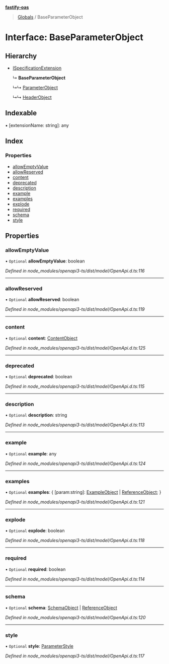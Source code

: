 **[fastify-oas](../README.md)**

> [Globals](../README.md) / BaseParameterObject

# Interface: BaseParameterObject

## Hierarchy

- [ISpecificationExtension](ispecificationextension.md)

  ↳ **BaseParameterObject**

  ↳↳ [ParameterObject](parameterobject.md)

  ↳↳ [HeaderObject](headerobject.md)

## Indexable

▪ [extensionName: string]: any

## Index

### Properties

- [allowEmptyValue](baseparameterobject.md#allowemptyvalue)
- [allowReserved](baseparameterobject.md#allowreserved)
- [content](baseparameterobject.md#content)
- [deprecated](baseparameterobject.md#deprecated)
- [description](baseparameterobject.md#description)
- [example](baseparameterobject.md#example)
- [examples](baseparameterobject.md#examples)
- [explode](baseparameterobject.md#explode)
- [required](baseparameterobject.md#required)
- [schema](baseparameterobject.md#schema)
- [style](baseparameterobject.md#style)

## Properties

### allowEmptyValue

• `Optional` **allowEmptyValue**: boolean

_Defined in node_modules/openapi3-ts/dist/model/OpenApi.d.ts:116_

---

### allowReserved

• `Optional` **allowReserved**: boolean

_Defined in node_modules/openapi3-ts/dist/model/OpenApi.d.ts:119_

---

### content

• `Optional` **content**: [ContentObject](contentobject.md)

_Defined in node_modules/openapi3-ts/dist/model/OpenApi.d.ts:125_

---

### deprecated

• `Optional` **deprecated**: boolean

_Defined in node_modules/openapi3-ts/dist/model/OpenApi.d.ts:115_

---

### description

• `Optional` **description**: string

_Defined in node_modules/openapi3-ts/dist/model/OpenApi.d.ts:113_

---

### example

• `Optional` **example**: any

_Defined in node_modules/openapi3-ts/dist/model/OpenApi.d.ts:124_

---

### examples

• `Optional` **examples**: { [param:string]: [ExampleObject](exampleobject.md) \| [ReferenceObject](referenceobject.md); }

_Defined in node_modules/openapi3-ts/dist/model/OpenApi.d.ts:121_

---

### explode

• `Optional` **explode**: boolean

_Defined in node_modules/openapi3-ts/dist/model/OpenApi.d.ts:118_

---

### required

• `Optional` **required**: boolean

_Defined in node_modules/openapi3-ts/dist/model/OpenApi.d.ts:114_

---

### schema

• `Optional` **schema**: [SchemaObject](schemaobject.md) \| [ReferenceObject](referenceobject.md)

_Defined in node_modules/openapi3-ts/dist/model/OpenApi.d.ts:120_

---

### style

• `Optional` **style**: [ParameterStyle](../README.md#parameterstyle)

_Defined in node_modules/openapi3-ts/dist/model/OpenApi.d.ts:117_
